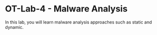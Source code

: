 # OT-Lab-4 - Malware Analysis
In this lab, you will learn malware analysis approaches such as static and dynamic.
